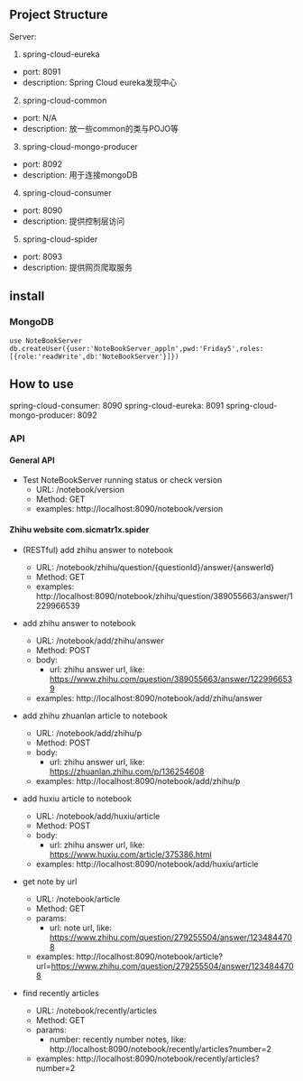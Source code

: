 
## Project Structure

Server:
1. spring-cloud-eureka
  - port: 8091
  - description: Spring Cloud eureka发现中心
2. spring-cloud-common
  - port: N/A
  - description: 放一些common的类与POJO等
3. spring-cloud-mongo-producer
  - port: 8092
  - description: 用于连接mongoDB
4. spring-cloud-consumer
  - port: 8090
  - description: 提供控制层访问
5. spring-cloud-spider
  - port: 8093
  - description: 提供网页爬取服务


## install

### MongoDB

```
use NoteBookServer
db.createUser({user:'NoteBookServer_appln',pwd:'Friday5',roles:[{role:'readWrite',db:'NoteBookServer'}]})
```

## How to use

spring-cloud-consumer: 8090
spring-cloud-eureka: 8091
spring-cloud-mongo-producer: 8092

### API

#### General API

- Test NoteBookServer running status or check version
  - URL: /notebook/version
  - Method: GET
  - examples: http://localhost:8090/notebook/version


#### Zhihu website com.sicmatr1x.spider

- (RESTful) add zhihu answer to notebook
  - URL: /notebook/zhihu/question/{questionId}/answer/{answerId}
  - Method: GET
  - examples: http://localhost:8090/notebook/zhihu/question/389055663/answer/1229966539

- add zhihu answer to notebook
  - URL: /notebook/add/zhihu/answer
  - Method: POST
  - body:
    - url: zhihu answer url, like: https://www.zhihu.com/question/389055663/answer/1229966539
  - examples: http://localhost:8090/notebook/add/zhihu/answer
  
- add zhihu zhuanlan article to notebook
  - URL: /notebook/add/zhihu/p
  - Method: POST
  - body:
    - url: zhihu answer url, like: https://zhuanlan.zhihu.com/p/136254608
  - examples: http://localhost:8090/notebook/add/zhihu/p
  
- add huxiu article to notebook
  - URL: /notebook/add/huxiu/article
  - Method: POST
  - body:
    - url: zhihu answer url, like: https://www.huxiu.com/article/375386.html
  - examples: http://localhost:8090/notebook/add/huxiu/article
  
- get note by url
  - URL: /notebook/article
  - Method: GET
  - params:
    - url: note url, like: https://www.zhihu.com/question/279255504/answer/1234844708
  - examples: http://localhost:8090/notebook/article?url=https://www.zhihu.com/question/279255504/answer/1234844708
  
- find recently articles
  - URL: /notebook/recently/articles
  - Method: GET
  - params:
    - number: recently number notes, like: http://localhost:8090/notebook/recently/articles?number=2
  - examples: http://localhost:8090/notebook/recently/articles?number=2
 